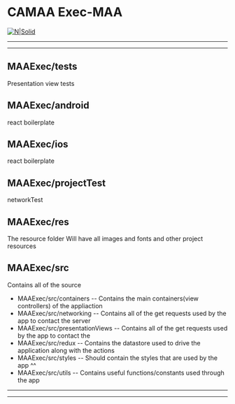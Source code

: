 # CAMAA Exec-MAA

[![N|Solid](https://media.licdn.com/mpr/mpr/shrink_200_200/AAEAAQAAAAAAAA1MAAAAJDZjMmEzZWY3LTI2MGUtNDM3Zi1hMmM2LWU3NWMwNDllZTI1NQ.png)](https://www.ca.com/us/products/ca-app-experience-analytics.html)


---
---

MAAExec/tests
-
Presentation view tests

MAAExec/android
-

react boilerplate


MAAExec/ios
-

react boilerplate

MAAExec/projectTest
-

networkTest


MAAExec/res
-
The resource folder Will have all images and fonts and other project resources

MAAExec/src
-
Contains all of the source

- MAAExec/src/containers
-- Contains the main containers(view controllers) of the appliaction
- MAAExec/src/networking
-- Contains all of the get requests used by the app to contact the server
- MAAExec/src/presentationViews
-- Contains all of the get requests used by the app to contact the
- MAAExec/src/redux
-- Contains the datastore used to drive the application along with the actions
- MAAExec/src/styles
-- Should contain the styles that are used by the app ^^
- MAAExec/src/utils
-- Contains useful functions/constants used through the app





---
---


